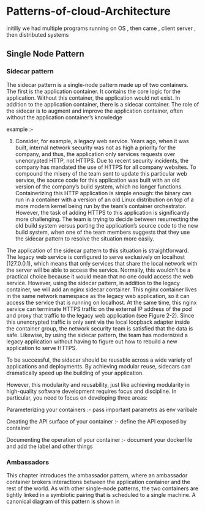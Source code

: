 # Patterns-of-cloud-Architecture
initilly we had multiple programs running on OS , then came , client server , then distributed systems

## Single Node Pattern
### Sidecar pattern
 The sidecar pattern is a single-node pattern made up of two containers. The first is the application container. It contains the core logic for the application. Without this container, the application would not exist. In addition to the application container, there is a sidecar container. The role of the sidecar is to augment and improve the application container, often without the application container’s knowledge
 
 
 example :-
 1. Consider, for example, a legacy web service. Years ago, when it was built, internal network security was not as high a priority for the company, and thus, the application only services requests over unencrypted HTTP, not HTTPS. Due to recent security incidents, the company has mandated the use of HTTPS for all company websites. To compound the misery of the team sent to update this particular web service, the source code for this application was built with an old version of the company’s build system, which no longer functions. Containerizing this HTTP application is simple enough: the binary can run in a container with a version of an old Linux distribution on top of a more modern kernel being run by the team’s container orchestrator. However, the task of adding HTTPS to this application is significantly more challenging. The team is trying to decide between resurrecting the old build system versus porting the application’s source code to the new build system, when one of the team members suggests that they use the sidecar pattern to resolve the situation more easily.

The application of the sidecar pattern to this situation is straightforward. The legacy web service is configured to serve exclusively on localhost (127.0.0.1), which means that only services that share the local network with the server will be able to access the service. Normally, this wouldn’t be a practical choice because it would mean that no one could access the web service. However, using the sidecar pattern, in addition to the legacy container, we will add an nginx sidecar container. This nginx container lives in the same network namespace as the legacy web application, so it can access the service that is running on localhost. At the same time, this nginx service can terminate HTTPS traffic on the external IP address of the pod and proxy that traffic to the legacy web application (see Figure 2-2). Since this unencrypted traffic is only sent via the local loopback adapter inside the container group, the network security team is satisfied that the data is safe. Likewise, by using the sidecar pattern, the team has modernized a legacy application without having to figure out how to rebuild a new application to serve HTTPS.

To be successful, the sidecar should be reusable across a wide variety of applications and deployments. By achieving modular reuse, sidecars can dramatically speed up the building of your application.

However, this modularity and reusability, just like achieving modularity in high-quality software development requires focus and discipline. In particular, you need to focus on developing three areas:

Parameterizing your containers :- pass important parametrs as env varibale 

Creating the API surface of your container :- define the API exposed by container

Documenting the operation of your container :- document your dockerfile and add the label and other things

### Ambassadors
This chapter introduces the ambassador pattern, where an ambassador container brokers interactions between the application container and the rest of the world. As with other single-node patterns, the two containers are tightly linked in a symbiotic pairing that is scheduled to a single machine. A canonical diagram of this pattern is shown in




 
